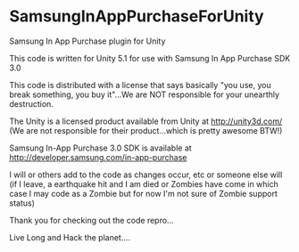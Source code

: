 # SamsungInAppPurchaseForUnity
Samsung In App Purchase plugin for Unity

This code is written for Unity 5.1 for use with Samsung In App Purchase SDK 3.0

This code is distributed with a license that says basically "you use, you break something, you buy it"...We are NOT responsible for your unearthly destruction.

The Unity is a licensed product available from Unity at http://unity3d.com/ (We are not responsible for their product...which is pretty awesome BTW!)

Samsung In-App Purchase 3.0 SDK is available at http://developer.samsung.com/in-app-purchase

I will or others add to the code as changes occur, etc or someone else will (if I leave, a earthquake hit and I am died or Zombies have come in which case I may code as a Zombie but for now I'm not sure of Zombie support status)

Thank you for checking out the code repro...

Live Long and Hack the planet....
